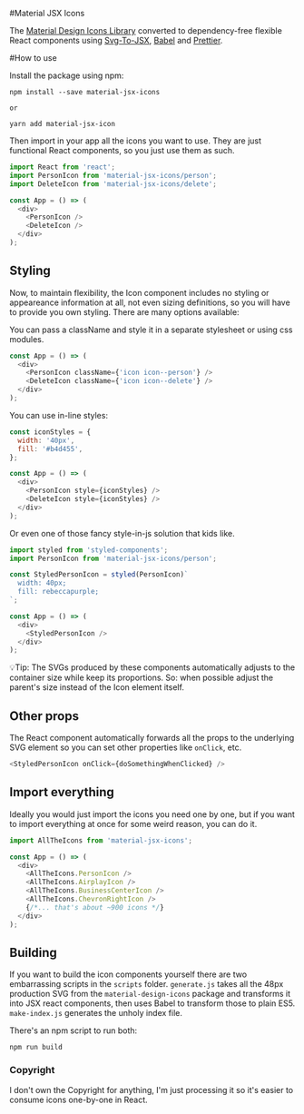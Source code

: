 #Material JSX Icons

The [Material Design Icons Library](https://material.io/tools/icons) converted to dependency-free flexible React components using [Svg-To-JSX](https://github.com/janjakubnanista/svg-to-jsx), [Babel](https://babeljs.io/) and [Prettier](https://prettier.io/).

#How to use

Install the package using npm:

```
npm install --save material-jsx-icons

or

yarn add material-jsx-icon
```

Then import in your app all the icons you want to use. They are just functional React components, so you just use them as such.

```javascript
import React from 'react';
import PersonIcon from 'material-jsx-icons/person';
import DeleteIcon from 'material-jsx-icons/delete';

const App = () => (
  <div>
    <PersonIcon />
    <DeleteIcon />
  </div>
);
```

## Styling

Now, to maintain flexibility, the Icon component includes no styling or appeareance information at all, not even sizing definitions, so you will have to provide you own styling. There are many options available:

You can pass a className and style it in a separate stylesheet or using css modules.

```javascript
const App = () => (
  <div>
    <PersonIcon className={'icon icon--person'} />
    <DeleteIcon className={'icon icon--delete'} />
  </div>
);
```

You can use in-line styles:

```javascript
const iconStyles = {
  width: '40px',
  fill: '#b4d455',
};

const App = () => (
  <div>
    <PersonIcon style={iconStyles} />
    <DeleteIcon style={iconStyles} />
  </div>
);
```

Or even one of those fancy style-in-js solution that kids like.

```javascript
import styled from 'styled-components';
import PersonIcon from 'material-jsx-icons/person';

const StyledPersonIcon = styled(PersonIcon)`
  width: 40px;
  fill: rebeccapurple;
`;

const App = () => (
  <div>
    <StyledPersonIcon />
  </div>
);
```

💡Tip: The SVGs produced by these components automatically adjusts to the container size while keep its proportions. So: when possible adjust the parent's size instead of the Icon element itself.

## Other props

The React component automatically forwards all the props to the underlying SVG element so you can set other properties like `onClick`, etc.

```javascript
<StyledPersonIcon onClick={doSomethingWhenClicked} />
```

## Import everything

Ideally you would just import the icons you need one by one, but if you want to import everything at once for some weird reason, you can do it.

```javascript
import AllTheIcons from 'material-jsx-icons';

const App = () => (
  <div>
    <AllTheIcons.PersonIcon />
    <AllTheIcons.AirplayIcon />
    <AllTheIcons.BusinessCenterIcon />
    <AllTheIcons.ChevronRightIcon />
    {/*... that's about ~900 icons */}
  </div>
);
```

## Building

If you want to build the icon components yourself there are two embarrassing scripts in the `scripts` folder. `generate.js` takes all the 48px production SVG from the `material-design-icons` package and transforms it into JSX react components, then uses Babel to transform those to plain ES5. `make-index.js` generates the unholy index file.

There's an npm script to run both:

```
npm run build
```

### Copyright

I don't own the Copyright for anything, I'm just processing it so it's easier to consume icons one-by-one in React.

